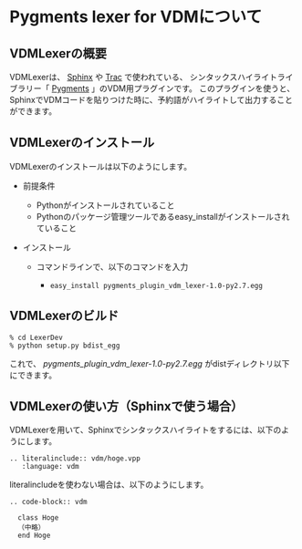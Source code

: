 Pygments lexer for VDMについて
=================================

VDMLexerの概要
------------------
VDMLexerは、 [Sphinx](http://sphinx-users.jp/) や [Trac](http://trac.edgewall.org/) で使われている、
シンタックスハイライトライブラリー「 [Pygments](http://pygments.org/) 」のVDM用プラグインです。
このプラグインを使うと、SphinxでVDMコードを貼りつけた時に、予約語がハイライトして出力することができます。


VDMLexerのインストール
---------------------------
VDMLexerのインストールは以下のようにします。

* 前提条件

  * Pythonがインストールされていること
  * Pythonのパッケージ管理ツールであるeasy_installがインストールされていること

* インストール
    
  * コマンドラインで、以下のコマンドを入力
  
     * `easy_install pygments_plugin_vdm_lexer-1.0-py2.7.egg`

VDMLexerのビルド
-----------------------------------------
    % cd LexerDev
    % python setup.py bdist_egg

これで、 *pygments_plugin_vdm_lexer-1.0-py2.7.egg* がdistディレクトリ以下にできます。

VDMLexerの使い方（Sphinxで使う場合）
-----------------------------------------
VDMLexerを用いて、Sphinxでシンタックスハイライトをするには、以下のようにします。

    .. literalinclude:: vdm/hoge.vpp
       :language: vdm

literalincludeを使わない場合は、以下のようにします。

    .. code-block:: vdm
    
      class Hoge
      （中略）
      end Hoge

